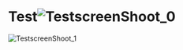 # Test![TestscreenShoot_0](https://user-images.githubusercontent.com/49373647/211099376-73713ff9-2689-4d8e-98ff-2fc8e2188685.png)
![TestscreenShoot_1](https://user-images.githubusercontent.com/49373647/211099380-32a7a50e-6b59-40a8-b0e4-2e3f8cf28496.png)
